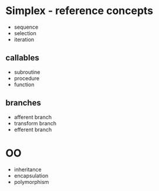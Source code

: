 # Simplex - reference concepts

- sequence
- selection
- iteration

## callables

- subroutine
- procedure
- function

## branches

- afferent branch
- transform branch
- efferent branch

# OO

- inheritance
- encapsulation
- polymorphism
